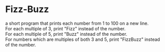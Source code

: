 # Fizz-Buzz
a short program that prints each number from 1 to 100 on a new line.   
For each multiple of 3, print "Fizz" instead of the number.   
For each multiple of 5, print "Buzz" instead of the number.   
For numbers which are multiples of both 3 and 5, print "FizzBuzz" instead of the number.

